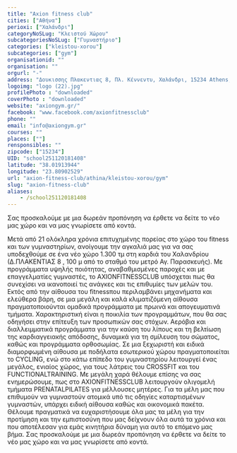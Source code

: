 ```yaml
---
title: "Axion fitness club"
cities: ["Αθήνα"]
perioxi: ["Χαλάνδρι"]
categoryNoSLug: "Κλειστού Χώρου"
subcategoriesNoSLug: ["Γυμναστήριο"]
categories: ["kleistou-xorou"]
subcategories: ["gym"]
organisationid: ""
organisation: ""
orgurl: "-"
address: "Δουκισσης Πλακεντιας 8, Πλ. Κέννεντυ, Χαλάνδρι, 15234 Athens, Greece"
logoimg: "logo (22).jpg"
profilePhoto : "downloaded"
coverPhoto : "downloaded"
website: "axiongym.gr/"
facebook: "www.facebook.com/axionfitnessclub"
phone: ""
email: "info@axiongym.gr"
courses: ""
places: [""]
rensponsibles: ""
zipcode: ["15234"]
UID: "school251120181408"
latitude: "38.01913944"
longitude: "23.80902529"
url: "axion-fitness-club/athina/kleistou-xorou/gym"
slug: "axion-fitness-club"
aliases:
    - /school251120181408
---
```



Σας προσκαλούμε με μια δωρεάν προπόνηση να έρθετε να δείτε το νέο μας χώρο και να μας γνωρίσετε από κοντά.

Μετά από 21 ολόκληρα χρόνια επιτυχημένης πορείας στο χώρο του fitness και των γυμναστηρίων, ανοίγουμε την αγκαλιά μας για να σας υποδεχθούμε σε ένα νέο χώρο 1.300 τμ στη καρδιά του Χαλανδρίου (Δ.ΠΛΑΚΕΝΤΙΑΣ 8 , 100 μ από το σταθμό του μετρό Αγ. Παρασκευής). Με προγράμματα υψηλής ποιότητας, αναβαθμισμένες παροχές και με επαγγελματίες γυμναστές, το AXIONFITNESSCLUB υπόσχεται πως θα συνεχίσει να ικανοποιεί τις ανάγκες και τις επιθυμίες των μελών του. Εκτός από την αίθουσα του fitnessπου περιλαμβάνει μηχανήματα και ελεύθερα βάρη, σε μια μεγάλη και καλά κλιματιζόμενη αίθουσα πραγματοποιούνται ομαδικά προγράμματα με πρωινά και απογευματινά τμήματα. Χαρακτηριστική είναι η ποικιλία των προγραμμάτων, που θα σας οδηγήσει στην επίτευξη των προσωπικών σας στόχων. Αερόβια και διαλλειμματικά προγράμματα για την καύση του λίπους και τη βελτίωση της καρδιαγγειακής απόδοσης, δυναμικά για τη σμίλευση του σώματος, καθώς και προγράμματα ορθοσωμίας. Σε μια ξεχωριστή και ειδικά διαμορφωμένη αίθουσα με ποδήλατα εσωτερικού χώρου πραγματοποιείται το CYCLING, ενώ στο κάτω επίπεδο του γυμναστηρίου λειτουργεί ένας μεγάλος, ενιαίος χώρος, για τους λάτρεις του CROSSFIT και του FUNCTIONALTRAINING. Με μεγάλη χαρά θέλουμε επίσης να σας ενημερώσουμε, πως στο AXIONFITNESSCLUB λειτουργούν ολιγομελή τμήματα PRENATALPILATES για μέλλουσες μητέρες. Για τα μέλη μας που επιθυμούν να γυμναστούν ατομικά υπό τις οδηγίες καταρτισμένων γυμναστών, υπάρχει ειδική αίθουσα καθώς και οικονομικά πακέτα. Θέλουμε πραγματικά να ευχαριστήσουμε όλα μας τα μέλη για την προτίμηση και την εμπιστοσύνη που μας δείχνουν όλα αυτά τα χρόνια και που αποτέλεσαν για εμάς κινητήρια δύναμη για αυτό το επόμενο μας βήμα. Σας προσκαλούμε με μια δωρεάν προπόνηση να έρθετε να δείτε το νέο μας χώρο και να μας γνωρίσετε από κοντά.